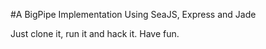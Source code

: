#A BigPipe Implementation Using SeaJS, Express and Jade

Just clone it, run it and hack it. Have fun.
